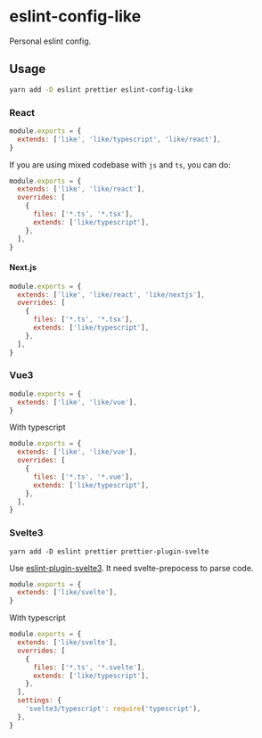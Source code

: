 # eslint-config-like

Personal eslint config.

## Usage

```bash
yarn add -D eslint prettier eslint-config-like
```

### React

```js
module.exports = {
  extends: ['like', 'like/typescript', 'like/react'],
}
```

If you are using mixed codebase with `js` and `ts`, you can do:

```js
module.exports = {
  extends: ['like', 'like/react'],
  overrides: [
    {
      files: ['*.ts', '*.tsx'],
      extends: ['like/typescript'],
    },
  ],
}
```

#### Next.js

```js
module.exports = {
  extends: ['like', 'like/react', 'like/nextjs'],
  overrides: [
    {
      files: ['*.ts', '*.tsx'],
      extends: ['like/typescript'],
    },
  ],
}
```

### Vue3

```js
module.exports = {
  extends: ['like', 'like/vue'],
}
```

With typescript

```js
module.exports = {
  extends: ['like', 'like/vue'],
  overrides: [
    {
      files: ['*.ts', '*.vue'],
      extends: ['like/typescript'],
    },
  ],
}
```

### Svelte3

```
yarn add -D eslint prettier prettier-plugin-svelte
```

Use [eslint-plugin-svelte3](https://github.com/sveltejs/eslint-plugin-svelte3). It need svelte-prepocess to parse code.

```js
module.exports = {
  extends: ['like/svelte'],
}
```

With typescript

```js
module.exports = {
  extends: ['like/svelte'],
  overrides: [
    {
      files: ['*.ts', '*.svelte'],
      extends: ['like/typescript'],
    },
  ],
  settings: {
    'svelte3/typescript': require('typescript'),
  },
}
```
